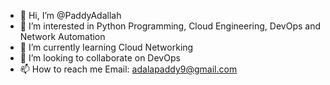 - 👋 Hi, I’m @PaddyAdallah
- 👀 I’m interested in Python Programming, Cloud Engineering, DevOps and Network Automation
- 🌱 I’m currently learning Cloud Networking
- 💞️ I’m looking to collaborate on DevOps 
- 📫 How to reach me Email: adalapaddy9@gmail.com

<!---
PaddyAdallah/PaddyAdallah is a ✨ special ✨ repository because its `README.md` (this file) appears on your GitHub profile.
You can click the Preview link to take a look at your changes.
--->
